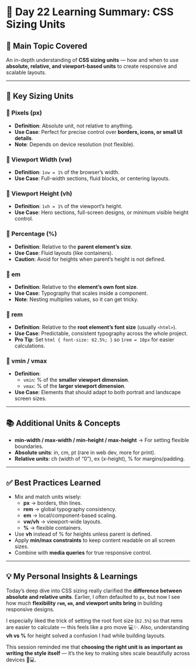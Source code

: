 # 📏 Day 22 Learning Summary: CSS Sizing Units  

## 🌟 Main Topic Covered  
An in-depth understanding of **CSS sizing units** — how and when to use **absolute, relative, and viewport-based units** to create responsive and scalable layouts.  

---

## 🔑 Key Sizing Units  

### 📌 Pixels (px)  
- **Definition**: Absolute unit, not relative to anything.  
- **Use Case**: Perfect for precise control over **borders, icons, or small UI details**.  
- **Note**: Depends on device resolution (not flexible).  

### 📌 Viewport Width (vw)  
- **Definition**: `1vw = 1%` of the browser’s width.  
- **Use Case**: Full-width sections, fluid blocks, or centering layouts.  

### 📌 Viewport Height (vh)  
- **Definition**: `1vh = 1%` of the viewport’s height.  
- **Use Case**: Hero sections, full-screen designs, or minimum visible height control.  

### 📌 Percentage (%)  
- **Definition**: Relative to the **parent element’s size**.  
- **Use Case**: Fluid layouts (like containers).  
- **Caution**: Avoid for heights when parent’s height is not defined.  

### 📌 em  
- **Definition**: Relative to the **element’s own font size**.  
- **Use Case**: Typography that scales inside a component.  
- **Note**: Nesting multiplies values, so it can get tricky.  

### 📌 rem  
- **Definition**: Relative to the **root element’s font size** (usually `<html>`).  
- **Use Case**: Predictable, consistent typography across the whole project.  
- **Pro Tip**: Set `html { font-size: 62.5%; }` so `1rem = 10px` for easier calculations.  

### 📌 vmin / vmax  
- **Definition**:  
  - `vmin`: % of the **smaller viewport dimension**.  
  - `vmax`: % of the **larger viewport dimension**.  
- **Use Case**: Elements that should adapt to both portrait and landscape screen sizes.  

---

## 📚 Additional Units & Concepts  
- **min-width / max-width / min-height / max-height** → For setting flexible boundaries.  
- **Absolute units**: in, cm, pt (rare in web dev, more for print).  
- **Relative units**: ch (width of “0”), ex (x-height), % for margins/padding.  

---

## ✅ Best Practices Learned  
- Mix and match units wisely:
  - **px** → borders, thin lines.  
  - **rem** → global typography consistency.  
  - **em** → local/component-based scaling.  
  - **vw/vh** → viewport-wide layouts.  
  - **%** → flexible containers.  
- Use **vh** instead of % for heights unless parent is defined.  
- Apply **min/max constraints** to keep content readable on all screen sizes.  
- Combine with **media queries** for true responsive control.  

---

## 💡 My Personal Insights & Learnings  
Today’s deep dive into CSS sizing really clarified the **difference between absolute and relative units**. Earlier, I often defaulted to `px`, but now I see how much **flexibility `rem`, `em`, and viewport units bring** in building responsive designs.  

I especially liked the trick of setting the root font size (`62.5%`) so that rems are easier to calculate — this feels like a pro move 💻✨. Also, understanding **vh vs %** for height solved a confusion I had while building layouts.  

This session reminded me that **choosing the right unit is as important as writing the style itself** — it’s the key to making sites scale beautifully across devices 📱💻.  
